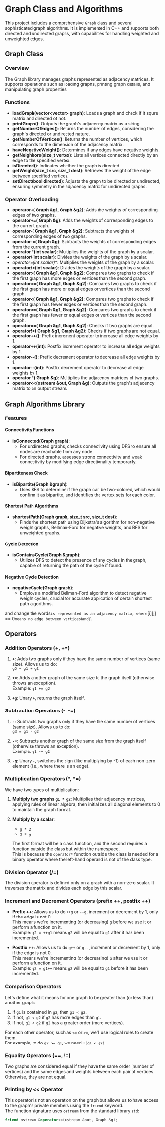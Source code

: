 
# Graph Class and Algorithms

This project includes a comprehensive `Graph` class and several sophisticated graph algorithms. It is implemented in C++ and supports both directed and undirected graphs, with capabilities for handling weighted and unweighted edges.

## Graph Class

### Overview

The Graph library manages graphs represented as adjacency matrices. It supports operations such as loading graphs, printing graph details, and manipulating graph properties.

### Functions

- **loadGraph(vector<vector<int>> graph)**: Loads a graph and check if it squre matrix and directed ot not.
- **printGraph()**: Outputs the graph's adjacency matrix as a string.
- **getNumberOfEdges()**: Returns the number of edges, considering the graph's directed or undirected nature.
- **getNumberOfVertices()**: Returns the number of vertices, which corresponds to the dimension of the adjacency matrix.
- **haveNegativeWeight()**: Determines if any edges have negative weights.
- **getNeighbors(size_t vertex)**: Lists all vertices connected directly by an edge to the specified vertex.
- **isDirected()**: Indicates whether the graph is directed.
- **getWeight(size_t src, size_t dest)**: Retrieves the weight of the edge between specified vertices.
- **setDirect(bool directed)**: Adjusts the graph to be directed or undirected, ensuring symmetry in the adjacency matrix for undirected graphs.

### Operator Overloading

- **operator+( Graph &g1,  Graph &g2)**: Adds the weights of corresponding edges of two graphs.
- **operator+=( Graph &g)**: Adds the weights of corresponding edges to the current graph.
- **operator-( Graph &g1,  Graph &g2)**: Subtracts the weights of corresponding edges of two graphs.
- **operator-=( Graph &g)**: Subtracts the weights of corresponding edges from the current graph.
- **operator *(int scalar)**: Multiplies the weights of the graph by a scalar.
- **operator/(int scalar)**: Divides the weights of the graph by a scalar.
- **operator*=(int scalar)**: Multiplies the weights of the graph by a scalar.
- **operator/=(int scalar)**: Divides the weights of the graph by a scalar.
- **operator>( Graph &g1,  Graph &g2)**: Compares two graphs to check if the first graph has more edges or vertices than the second graph.
- **operator>=( Graph &g1,  Graph &g2)**: Compares two graphs to check if the first graph has more or equal edges or vertices than the second graph.
- **operator<( Graph &g1,  Graph &g2)**: Compares two graphs to check if the first graph has fewer edges or vertices than the second graph.
- **operator<=( Graph &g1,  Graph &g2)**: Compares two graphs to check if the first graph has fewer or equal edges or vertices than the second graph.
- **operator==( Graph &g1,  Graph &g2)**: Checks if two graphs are equal.
- **operator!=( Graph &g1,  Graph &g2)**: Checks if two graphs are not equal.
- **operator++()**: Prefix increment operator to increase all edge weights by 1.
- **operator++(int)**: Postfix increment operator to increase all edge weights by 1.
- **operator--()**: Prefix decrement operator to decrease all edge weights by 1.
- **operator--(int)**: Postfix decrement operator to decrease all edge weights by 1.
- **operator *( Graph &g)**: Multiplies the adjacency matrices of two graphs.
- **operator<<(ostream &out,  Graph &g)**: Outputs the graph's adjacency matrix to an output stream.

## Graph Algorithms Library

### Features

#### Connectivity Functions

- **isConnected(Graph graph)**:
  - For undirected graphs, checks connectivity using DFS to ensure all nodes are reachable from any node.
  - For directed graphs, assesses strong connectivity and weak connectivity by modifying edge directionality temporarily.

#### Bipartiteness Check

- **isBipartite(Graph &graph)**:
  - Uses BFS to determine if the graph can be two-colored, which would confirm it as bipartite, and identifies the vertex sets for each color.

#### Shortest Path Algorithms

- **shortestPath(Graph graph, size_t src, size_t dest)**:
  - Finds the shortest path using Dijkstra's algorithm for non-negative weight graphs, Bellman-Ford for negative weights, and BFS for unweighted graphs.

#### Cycle Detection

- **isContainsCycle(Graph &graph)**:
  - Utilizes DFS to detect the presence of any cycles in the graph, capable of returning the path of the cycle if found.

#### Negative Cycle Detection

- **negativeCycle(Graph graph)**:
  - Employs a modified Bellman-Ford algorithm to detect negative weight cycles, crucial for accurate application of certain shortest path algorithms.

and change the words` is represented as an adjacency matrix, where `[i][j] == 0` means no edge between vertices `i` and `j`.

## Operators

### Addition Operators (+, +=)

1. **`+`**: Adds two graphs only if they have the same number of vertices (same size). Allows us to do:  
   `g3 = g1 + g2`

2. **`+=`**: Adds another graph of the same size to the graph itself (otherwise throws an exception).  
   Example: `g1 += g2`

3. **`+g`**: Unary **`+`**, returns the graph itself.

### Subtraction Operators (-, -=)

1. **`-`**: Subtracts two graphs only if they have the same number of vertices (same size). Allows us to do:  
   `g3 = g1 - g2`

2. **`-=`**: Subtracts another graph of the same size from the graph itself (otherwise throws an exception).  
   Example: `g1 -= g2`

3. **`-g`**: Unary **`-`**, switches the sign (like multiplying by -1) of each non-zero element (i.e., where there is an edge).

### Multiplication Operators (*, *=)

We have two types of multiplication:

1. **Multiply two graphs `g1 * g2`**: Multiplies their adjacency matrices, applying rules of linear algebra, then initializes all diagonal elements to 0 to maintain the graph format.

2. **Multiply by a scalar**:  
   - `g * 2`
   - `2 * g`

   The first format will be a class function, and the second requires a function outside the class but within the namespace.  
   This is because the `operator*` function outside the class is needed for a binary operator where the left-hand operand is not of the class type.

### Division Operator (/=)

The division operator is defined only on a graph with a non-zero scalar. It traverses the matrix and divides each edge by this scalar.

### Increment and Decrement Operators (prefix ++, postfix ++)

- **Prefix ++**: Allows us to do `++g` or `--g`, increment or decrement by 1, only if the edge is not 0.  
  This means we're incrementing (or decreasing) `g` before we use it or perform a function on it.  
  Example: `g2 = ++g1` means `g2` will be equal to `g1` after it has been incremented.

- **Postfix ++**: Allows us to do `g++` or `g--`, increment or decrement by 1, only if the edge is not 0.  
  This means we're incrementing (or decreasing) `g` after we use it or perform a function on it.  
  Example: `g2 = g1++` means `g2` will be equal to `g1` before it has been incremented.

### Comparison Operators

Let's define what it means for one graph to be greater than (or less than) another graph:

1. If `g1` is contained in `g2`, then `g1 < g2`.
2. If not, `g1 < g2` if `g2` has more edges than `g1`.
3. If not, `g1 < g2` if `g2` has a greater order (more vertices).

For each other operator, such as `<=` or `>=`, we'll use logical rules to create them.  
For example, to do `g2 >= g1`, we need `!(g1 < g2)`.

### Equality Operators (==, !=)

Two graphs are considered equal if they have the same order (number of vertices) and the same edges and weights between each pair of vertices. Otherwise, they are not equal.

### Printing by << Operator

This operator is not an operation on the graph but allows us to have access to the graph's private members using the `friend` keyword.  
The function signature uses `ostream` from the standard library `std`:

```cpp
friend ostream &operator<<(ostream &out, Graph &g);
